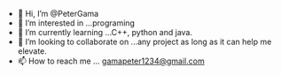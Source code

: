 - 👋 Hi, I’m @PeterGama
- 👀 I’m interested in ...programing
- 🌱 I’m currently learning ...C++, python and java.
- 💞️ I’m looking to collaborate on ...any project as long as it can help me elevate.
- 📫 How to reach me ... gamapeter1234@gmail.com

<!---
PeterGama/PeterGama is a ✨ special ✨ repository because its `README.md` (this file) appears on your GitHub profile.
You can click the Preview link to take a look at your changes.
--->
